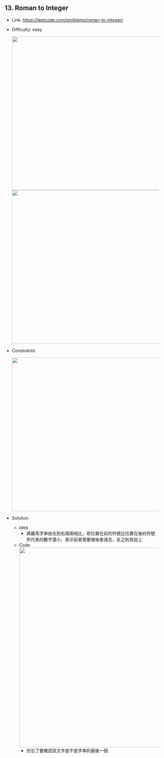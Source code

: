 ## 13. Roman to Integer

* Link: https://leetcode.com/problems/roman-to-integer/
* Difficulty: easy

  <img src="https://user-images.githubusercontent.com/29893605/165087376-941a0f36-1eb1-4bb7-8892-7d82fba4594d.png" width="500" />

  <img src="https://user-images.githubusercontent.com/29893605/165086320-78453ebe-e351-4653-8b1c-552c0d465bbe.png" width="500" />
 
* Constraints

  <img src="https://user-images.githubusercontent.com/29893605/165086535-b46e5fdd-4931-4899-972e-cdb4f49f909c.png" width="500" />
  

  
* Solution 
  * Idea  
    * 將羅馬字串由左到右兩兩相比，若位置在前的符號比位置在後的符號所代表的數字還小，表示前者需要被後者減去，反之則為加上
  * Code    
    <img src="https://user-images.githubusercontent.com/29893605/165090150-8180c83d-6c17-488d-a18b-9071725f6509.png" width="650" />
    * 別忘了要確認該文字是不是字串的最後一個



